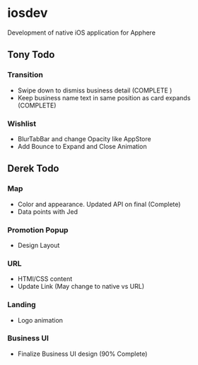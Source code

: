 # iosdev
Development of native iOS application for Apphere

## Tony Todo

### Transition
* Swipe down to dismiss business detail (COMPLETE )
* Keep business name text in same position as card expands (COMPLETE)

### Wishlist
* BlurTabBar and change Opacity like AppStore
* Add Bounce to Expand and Close Animation


## Derek Todo

### Map
* Color and appearance. Updated API on final (Complete)
* Data points with Jed

### Promotion Popup
* Design Layout

### URL
* HTMl/CSS content
* Update Link (May change to native vs URL)

### Landing
* Logo animation 

### Business UI
* Finalize Business UI design (90% Complete)
